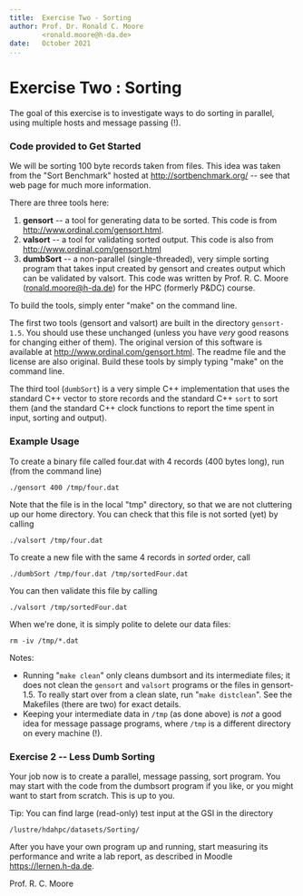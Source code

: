 ```yaml
---
title:  Exercise Two - Sorting
author: Prof. Dr. Ronald C. Moore 
        <ronald.moore@h-da.de>
date:   October 2021
...
```


# Exercise Two : Sorting

The goal of this exercise is to investigate ways to do sorting in parallel, using multiple hosts and message passing (!). 

### Code provided to Get Started

We will be sorting 100 byte records taken from files. This idea was taken from the "Sort Benchmark" hosted at <http://sortbenchmark.org/> -- see that web page for much more information.

There are three tools here:
1. **gensort** -- a tool for generating data to be sorted. This code is from <http://www.ordinal.com/gensort.html>.
2. **valsort** -- a tool for validating sorted output. This code is also from <http://www.ordinal.com/gensort.html>
3. **dumbSort** -- a non-parallel (single-threaded), very simple sorting program that takes input created by gensort and creates output which can be validated by valsort. This code was written by Prof. R. C. Moore (<ronald.moore@h-da.de>) for the HPC (formerly P&DC) course.

To build the tools, simply enter "make" on the command line. 

The first two tools (gensort and valsort) are built in the directory `gensort-1.5`. You should use these unchanged (unless you have *very* good reasons for changing either of them). The original version of this software is available at <http://www.ordinal.com/gensort.html>. The readme file and the license are also original. Build these tools by simply typing "make" on the command line.

The third tool (`dumbSort`) is a very simple C++ implementation that uses the standard C++ vector to store records and the standard C++ `sort` to sort them (and the standard C++ clock functions to report the time spent in input, sorting and output).

### Example Usage

To create a binary file called four.dat with 4 records (400 bytes long), run (from the command line)

    ./gensort 400 /tmp/four.dat
    
Note that the file is in the local "tmp" directory, so that we are not cluttering up our home directory. You can check that this file is not sorted (yet) by calling

    ./valsort /tmp/four.dat
    
To create a new file with the same 4 records in *sorted* order, call

    ./dumbSort /tmp/four.dat /tmp/sortedFour.dat
    
You can then validate this file by calling

    ./valsort /tmp/sortedFour.dat
    
When we're done, it is simply polite to delete our data files:

    rm -iv /tmp/*.dat

Notes: 
* Running "`make clean`" only cleans dumbsort and its intermediate files;
  it does not clean the `gensort` and `valsort` programs or the files in gensort-1.5.
  To really start over from a clean slate, run "`make distclean`".
  See the Makefiles (there are two) for exact details.
* Keeping your intermediate data in `/tmp` (as done above) is _not_ a good idea for message passage programs,
  where `/tmp` is a different directory on every machine (!).
  
### Exercise 2 -- Less Dumb Sorting

Your job now is to create a parallel, message passing, sort program. You may start with the code from the dumbsort program if you like, or you might want to start from scratch. This is up to you. 

Tip: You can find large (read-only) test input at the GSI in the directory 

    /lustre/hdahpc/datasets/Sorting/ 

After you have your own program up and running, start measuring its performance and write a lab report, as described in Moodle <https://lernen.h-da.de>.

Prof. R. C. Moore
